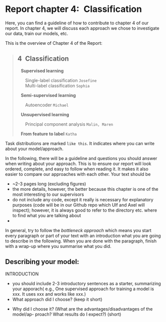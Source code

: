 # Report chapter 4:&ensp;Classification
Here, you can find a guideline of how to contribute to chapter 4 of our report. In chapter 4, we will discuss each approach we chose to investigate our data, train our models, etc.  
  
This is the overview of Chapter 4 of the Report:  
  
> ## 4&ensp;Classification
> &ensp; **Supervised learning**  
>   
> &ensp;&ensp;&ensp; Single-label classification  `Josefine`  
> &ensp;&ensp;&ensp; Multi-label classification  `Sophia` 
>   
> &ensp; **Semi-supervised learning**  
>   
> &ensp;&ensp;&ensp; Autoencoder  `Michael` 
>   
> &ensp; **Unsupervised learning**  
>   
> &ensp;&ensp;&ensp; Principal component analysis  `Malin, Maren` 
>   
> &ensp; **From feature to label**  `Katha` 

Task distributions are marked `like this`. It indicates where you can write about your model/approach.  
  
In the following, there will be a guideline and questions you should answer when writing about your approach. This is to ensure our report will look ordered, complete, and easy to follow when reading it. It makes it also easier to compare our approaches with each other.
Your text should be  
* ~2-3 pages long (excluding figures)
* the more details, however, the better because this chapter is one of the most interesting to our supervisors
* do not include any code, except it really is necessary for explanatory purposes (code will be in our Github repo which Ulf and Axel will inspect); however, it is always good to refer to the directory etc. where to find what you are talking about 
*
  
In general, try to follow the *bottleneck approach* which means you start every paragraph or part of your text with an introduction what you are going to describe in the following. When you are done with the paragraph, finish with a wrap-up where you summarise what you did.
  
## Describing your model:
INTRODUCTION
* you should include 2-3 introductory sentences as a starter, summarizing your apporach( e.g., One supervised approach for training a model is xxx. It uses xxx and works like xxx.)
* What approach did I choose? (keep it short)
- Why did I choose it? (What are the advantages/disadvantages of the model/ap- proach? What results do I expect?) (short)

